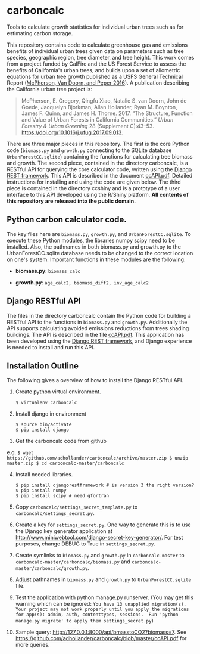 # carboncalc
Tools to calculate growth statistics for individual urban trees such as for estimating carbon storage.

This repository contains code to calculate greenhouse gas and emissions 
benefits of individual urban trees given data on parameters such as tree species, 
geographic region, tree diameter, and tree height. This work comes from a project funded by CalFire and the US Forest Service
to assess the benefits of California's urban trees, and builds upon a set of allometric equations for urban tree growth published 
as a USFS General Technical Report ([McPherson, Van Doorn, and Peper 2016](https://www.treesearch.fs.fed.us/pubs/52933)).
A publication describing the California urban tree project is: 

> McPherson, E. Gregory, Qingfu Xiao, Natalie S. van Doorn, John de Goede, Jacquelyn Bjorkman, Allan Hollander, Ryan M. Boynton, James F. Quinn, and James H. Thorne. 2017. “The Structure, Function and Value of Urban Forests in California Communities.” _Urban Forestry & Urban Greening_ 28 (Supplement C):43–53. https://doi.org/10.1016/j.ufug.2017.09.013.


There are three major pieces in this repository. The first is the core Python code (```biomass.py``` and ```growth.py``` connecting to the
SQLite database ```UrbanForestCC.sqlite```) containing the functions for calculating tree biomass and growth. The second piece, 
contained in the directory carboncalc, is a RESTful API for querying the core calculator code, written
using the [Django REST framework](http://www.django-rest-framework.org/). This API is described in the document [ccAPI.pdf](https://github.com/adhollander/carboncalc/blob/master/ccAPI.pdf). Detailed instructions for installing and using 
the code are given below. The third piece is contained in the directory ccshiny and is a prototype of a user interface to this API 
developed using the R/Shiny platform. **All contents of this repository are released into the public domain.**

## Python carbon calculator code.

   The key files here are ```biomass.py```, ```growth.py```, and ```UrbanForestCC.sqlite```. To execute these Python modules, the libraries numpy
   scipy need to be installed. Also, the pathnames in both biomass.py and growth.py to the UrbanForestCC.sqlite database needs to 
   be changed to the correct location on one's system. Important functions in these modules are the following:

  * **biomass.py**: ```biomass_calc```

  * **growth.py**: ```age_calc2, biomass_diff2, inv_age_calc2```
  
## Django RESTful API
   
   The files in the directory carboncalc contain the Python code for building a RESTful API to the functions in ```biomass.py``` and
   ```growth.py```. Additionally the API supports calculating avoided emissions reductions from trees shading buildings. The API is
   described in the file [ccAPI.pdf](https://github.com/adhollander/carboncalc/blob/master/ccAPI.pdf). This application has been developed using the [Django REST framework](http://www.django-rest-framework.org/), and Django experience 
   is needed to install and run this API. 
 
## Installation Outline

The following gives a overview of how to install the Django RESTful API.

1. Create python virtual environment.

    ```$ virtualenv carboncalc```

2. Install django in environment

    ```$ cd carboncalc
    $ source bin/activate
    $ pip install django
    ```

3. Get the carboncalc code from github

e.g.
    ```$ wget https://github.com/adhollander/carboncalc/archive/master.zip
    $ unzip master.zip
    $ cd carboncalc-master/carboncalc
    ```

4. Install needed libraries.

    ```$ pip install django-bootstrap3
    $ pip install djangorestframework # is version 3 the right version?
    $ pip install numpy
    $ pip install scipy # need gfortran
    ```

5. Copy ```carboncalc/settings_secret_template.py``` to ```carboncalc/settings_secret.py```.

6. Create a key for  ```settings_secret.py```. One way to generate this is to use the Django key generator application at http://www.miniwebtool.com/django-secret-key-generator/. For test purposes, change DEBUG to True in  ```settings_secret.py```.

7. Create symlinks to ```biomass.py``` and ```growth.py``` in ```carboncalc-master``` to ```carboncalc-master/carboncalc/biomass.py``` and ```carboncalc-master/carboncalc/growth.py```.

8. Adjust pathnames in ```biomass.py``` and ```growth.py``` to  ```UrbanForestCC.sqlite``` file.



9. Test the application with python manage.py runserver. (You may get this warning which can be ignored: ```You have 13 unapplied migration(s). Your project may not work properly until you apply the migrations for app(s): admin, auth, contenttypes, sessions. 
Run 'python manage.py migrate' to apply them settings_secret.py```)

10. Sample query: http://127.0.0.1:8000/api/bmasstoCO2?biomass=7.  See https://github.com/adhollander/carboncalc/blob/master/ccAPI.pdf for more queries.
